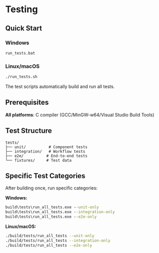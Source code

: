 # Testing

## Quick Start

### Windows
```cmd
run_tests.bat
```

### Linux/macOS
```bash
./run_tests.sh
```

The test scripts automatically build and run all tests.

## Prerequisites

**All platforms**: C compiler (GCC/MinGW-w64/Visual Studio Build Tools)

## Test Structure

```
tests/
├── unit/          # Component tests
├── integration/   # Workflow tests
├── e2e/          # End-to-end tests
└── fixtures/     # Test data
```

## Specific Test Categories

After building once, run specific categories:

**Windows:**
```cmd
build\tests\run_all_tests.exe --unit-only
build\tests\run_all_tests.exe --integration-only
build\tests\run_all_tests.exe --e2e-only
```

**Linux/macOS:**
```bash
./build/tests/run_all_tests --unit-only
./build/tests/run_all_tests --integration-only
./build/tests/run_all_tests --e2e-only
```